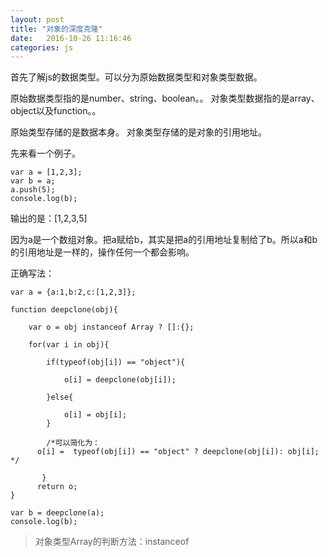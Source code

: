 ```yaml
---
layout: post
title: "对象的深度克隆"
date:   2016-10-26 11:16:46
categories: js
---
```


首先了解js的数据类型。可以分为原始数据类型和对象类型数据。

原始数据类型指的是number、string、boolean。。
对象类型数据指的是array、object以及function。。

原始类型存储的是数据本身。
对象类型存储的是对象的引用地址。

先来看一个例子。

```
var a = [1,2,3];
var b = a;
a.push(5);
console.log(b);
```

输出的是：[1,2,3,5]

因为a是一个数组对象。把a赋给b，其实是把a的引用地址复制给了b。所以a和b的引用地址是一样的，操作任何一个都会影响。

正确写法：

```
var a = {a:1,b:2,c:[1,2,3]};

function deepclone(obj){

	var o = obj instanceof Array ? []:{};

	for(var i in obj){

		if(typeof(obj[i]) == "object"){

			o[i] = deepclone(obj[i]);

		}else{

			o[i] = obj[i];
		}

        /*可以简化为：
      o[i] =  typeof(obj[i]) == "object" ? deepclone(obj[i]): obj[i];  */

       }
      return o;
}

var b = deepclone(a);
console.log(b);

```


>对象类型Array的判断方法：instanceof
